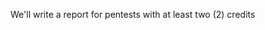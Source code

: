 We'll write a report for pentests with at least two (2) credits
<!-- Change for the new credit implementation on May 31 -->